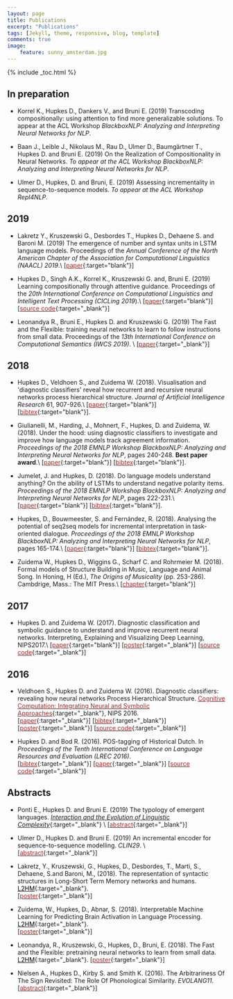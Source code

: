 ```yaml
---
layout: page
title: Publications
excerpt: "Publications"
tags: [Jekyll, theme, responsive, blog, template]
comments: true
image: 
    feature: sunny_amsterdam.jpg
---
```


{% include _toc.html %}

## In preparation

* Korrel K., Hupkes D., Dankers V., and Bruni E. (2019)
Transcoding compositionally: using attention to find more generalizable solutions.
To appear at the ACL Workshop *BlackboxNLP: Analyzing and Interpreting Neural Networks for NLP*.

* Baan J., Leible J., Nikolaus M., Rau D., Ulmer D., Baumgärtner T., Hupkes D. and Bruni E. (2019)
On the Realization of Compositionality in Neural Networks. 
*To appear at the ACL Workshop BlackboxNLP: Analyzing and Interpreting Neural Networks for NLP*.

* Ulmer D., Hupkes, D. and Bruni, E.  (2019)
Assessing incrementality in sequence-to-sequence models. 
*To appear at the ACL Workshop Repl4NLP*. 

## 2019

* Lakretz Y., Kruszewski G., Desbordes T., Hupkes D., Dehaene S. and Baroni M. (2019)
The emergence of number and syntax units in LSTM language models.
Proceedings of the *Annual Conference of the North American Chapter of the Association for Computational Linguistics (NAACL) 2019*.\\
\[[<font color="brown">paper</font>](https://www.aclweb.org/anthology/N19-1002){:target="blank"}\] 


* Hupkes D., Singh A.K., Korrel K., Kruszewski G. and, Bruni E. (2019) Learning compositionally through attentive guidance. 
Proceedings of the *20th International Conference on Computational Linguistics and Intelligent Text Processing (CICLing 2019*).\\
\[[<font color="brown">paper</font>](https://arxiv.org/abs/1805.09657){:target="blank"}\] 
\[[<font color="brown">source code</font>](https://github.com/i-machine-think/attentive_guidance){:target="_blank"}\]

* Leonandya R., Bruni E., Hupkes D. and Kruszewski G. (2019) The Fast and the Flexible: training neural networks to learn to follow instructions from small data. Proceedings of the *13th International Conference on Computational Semantics (IWCS 2019)*. \\
\[[<font color="brown">paper</font>](https://arxiv.org/pdf/1809.06194.pdf){:target="_blank"}\]



## 2018

* Hupkes D., Veldhoen S., and Zuidema W. (2018). Visualisation and 'diagnostic classifiers' reveal how recurrent and recursive neural networks process hierarchical structure. *Journal of Artificial Intelligence Research* 61, 907-926.\\
\[[<font color="brown">paper</font>](https://arxiv.org/abs/1711.10203){:target="blank"}\] 
\[[<font color="brown">bibtex</font>](../research/hupkes2018visualisation.bib){:target="blank"}\].

* Giulianelli, M., Harding, J., Mohnert, F., Hupkes, D. and Zuidema, W. (2018). Under the hood: using diagnostic classifiers to investigate and improve how language models track agreement information.  *Proceedings of the 2018 EMNLP Workshop BlackboxNLP: Analyzing and Interpreting Neural Networks for NLP*, pages 240-248. **Best paper award**.\\
\[[<font color="brown">paper</font>](http://aclweb.org/anthology/W18-5426){:target="blank"}\]
\[[<font color="brown">bibtex</font>](../research/guglianelli2018under.bib){:target="blank"}\].

* Jumelet, J. and Hupkes, D. (2018). Do language models understand anything? On the ability of LSTMs to understand negative polarity items. *Proceedings of the 2018 EMNLP Workshop BlackboxNLP: Analyzing and Interpreting Neural Networks for NLP*, pages 222-231.\\
\[[<font color="brown">paper</font>](http://aclweb.org/anthology/W18-5424){:target="blank"}\]
\[[<font color="brown">bibtex</font>](../research/jumelet2018language.bib){:target="blank"}\].

* Hupkes, D., Bouwmeester, S. and Fern&#x00E1;ndez, R. (2018). Analysing the potential of seq2seq models for incremental interpretation in task-oriented dialogue. *Proceedings of the 2018 EMNLP Workshop BlackboxNLP: Analyzing and Interpreting Neural Networks for NLP*, pages 165-174.\\
\[[<font color="brown">paper</font>](http://aclweb.org/anthology/W18-5419){:target="blank"}\]
\[[<font color="brown">bibtex</font>](../research/hupkes2018analysing.bib){:target="blank"}\].

* Zuidema W., Hupkes D., Wiggins G., Scharf C. and Rohrmeier M. (2018). Formal models of Structure Building in Music, Language and Animal Song. In Honing, H (Ed.), *The Origins of Musicality* (pp. 253-286). Cambdrige, Mass.: The MIT Press.\\
\[[<font color="brown">chapter</font>](https://arxiv.org/abs/1901.05180){:target="blank"}\] 

## 2017

* Hupkes D. and Zuidema W. (2017). Diagnostic classification and symbolic guidance to understand and improve recurrent neural networks. Interpreting, Explaining and Visualizing Deep Learning, NIPS2017.\\
\[[<font color="brown">paper</font>](http://www.interpretable-ml.org/nips2017workshop/papers/12.pdf){:target="blank"}\] 
\[[<font color="brown">poster</font>](../research/nips2017_poster.pdf){:target="_blank"}\] 
\[[<font color="brown">source code</font>](https://github.com/dieuwkehupkes/processing_arithmetics){:target="_blank"}\]

## 2016

* Veldhoen S., Hupkes D. and Zuidema W. (2016). Diagnostic classifiers: revealing how neural networks
Process Hierarchical Structure. [<font color="brown">Cognitive Computation: Integrating Neural and Symbolic Approaches</font>](http://daselab.cs.wright.edu/nesy/CoCo2016/){:target="_blank"}, NIPS 2016.   
\[[<font color="brown">paper</font>](../research/nips2016.pdf){:target="_blank"}\]
\[[<font color="brown">bibtex</font>](../research/nips.bib){:target="_blank"}\]
\[[<font color="brown">poster</font>](../research/nips2016_poster.pdf){:target="_blank"}\]
\[[<font color="brown">source code</font>](https://github.com/dieuwkehupkes/processing_arithmetics){:target="_blank"}\]

* Hupkes D. and Bod R. (2016). POS-tagging of Historical Dutch. In *Proceedings of the Tenth International Conference on Language Resources and Evaluation (LREC 2016)*.   
\[[<font color="brown">bibtex</font>](../research/LREC_bib.txt){:target="_blank"}\] 
\[[<font color="brown">paper</font>](../research/LREC2016.pdf){:target="_blank"}\] \[[<font color="brown">source code</font>](https://github.com/dieuwkehupkes/POStagging){:target="_blank"}\]

## Abstracts

* Ponti E., Hupkes D. and Bruni E. (2019) The typology of emergent languages. 
[*Interaction and the Evolution of Linguistic Complexity*](http://www.lel.ed.ac.uk/cle/index.php/ielc2019/){:target="_blank"} \\
\[[<font color="brown">abstract</font>](http://www.lel.ed.ac.uk/~kenny/ielc2019Abstracts/Ponti.pdf){:target="_blank"}\]

* Ulmer D., Hupkes D. and Bruni E. (2019) An incremental encoder for sequence-to-sequence modelling. *CLIN29*. \\
\[[<font color="brown">abstract</font>](https://www.let.rug.nl/clin29/Dennis_Ulmer_Dieuwke_Hupkes_Elia_Bruni.php){:target="_blank"}\] 

* Lakretz, Y., Kruszewski, G., Hupkes, D., Desbordes, T., Marti, S., Dehaene, S.and Baroni, M., (2018). The representation of syntactic structures in Long-Short Term Memory networks and humans. [<font color="black">L2HM</font>](https://l2hm2018.sciencesconf.org/){:target="_blank"}.  
\[[<font color="brown">poster</font>](../research/l2hm_lakretz.pdf){:target="_blank"}\] 

* Zuidema, W., Hupkes, D., Abnar, S. (2018). Interpretable Machine Learning for Predicting Brain Activation in Language Processing. [<font color="black">L2HM</font>](https://l2hm2018.sciencesconf.org/){:target="_blank"}.  
\[[<font color="brown">poster</font>](../research/l2hm_zuidema.pdf){:target="_blank"}\] 

* Leonandya, R., Kruszewski, G., Hupkes, D., Bruni, E. (2018). The Fast and the Flexible: pretraining neural networks to learn from small data. [<font color="black">L2HM</font>](https://l2hm2018.sciencesconf.org/){:target="_blank"}.
\[[<font color="brown">poster</font>](../research/l2hm_leonandya.pdf){:target="_blank"}\] 

* Nielsen A., Hupkes D., Kirby S. and Smith K. (2016). The Arbitrariness Of The Sign Revisited: The Role Of Phonological Similarity. *EVOLANG11*.   
\[[<font color="brown">abstract</font>](http://evolang.org/neworleans/papers/126.html){:target="_blank"}\]

